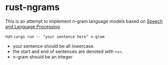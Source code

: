 # rust-ngrams
This is an attempt to implement n-gram language models based on [Speech and Language Processing](https://web.stanford.edu/~jurafsky/slp3/3.pdf).<br>

run <code>cargo run -- "your sentence here" n-gram</code><br>

- your sentence should be all lowercase.
- the start and end of sentences are denoted with `<s>`.<br>
- n-gram should be an integer
